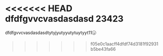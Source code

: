 <<<<<<< HEAD
dfdfgvvcvasdasdasd
23423
=======
dfdfgvvcvasdasdasdtytyjyutyyutytuytyyt11🕠
>>>>>>> f05e0c1aacff4dfdf74d3181f92931b5be43fa66
